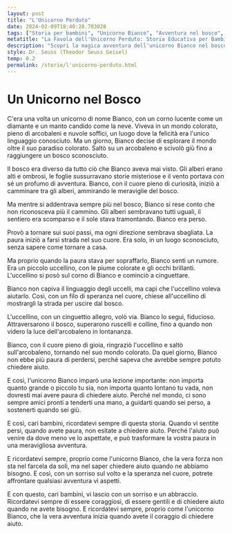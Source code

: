 ```yaml
---
layout: post
title: "L'Unicorno Perduto"
date: 2024-02-09T18:40:28.703028
tags: ["Storia per bambini", "Unicorno Bianco", "Avventura nel bosco", "Lezione di coraggio e aiuto"]
metatitle: "La Favola dell'Unicorno Perduto: Storia Educativa per Bambini | Migliori Racconti per l'Infanzia"
description: "Scopri la magica avventura dell'unicorno Bianco nel bosco sconosciuto. Un racconto per bambini che insegna l'importanza di chiedere aiuto e il valore dell'amicizia. Un viaggio tra arcobaleni e nuvole soffici, dove la paura si trasforma in una meravigliosa avventura."
style: Dr. Seuss (Theodor Seuss Geisel)
temp: 0.2
permalink: /storie/l'unicorno-perduto.html
---
```

# Un Unicorno nel Bosco

C'era una volta un unicorno di nome Bianco, con un corno lucente come un diamante e un manto candido come la neve. Viveva in un mondo colorato, pieno di arcobaleni e nuvole soffici, un luogo dove la felicità era l'unico linguaggio conosciuto. Ma un giorno, Bianco decise di esplorare il mondo oltre il suo paradiso colorato. Saltò su un arcobaleno e scivolò giù fino a raggiungere un bosco sconosciuto.

Il bosco era diverso da tutto ciò che Bianco aveva mai visto. Gli alberi erano alti e ombrosi, le foglie sussurravano storie misteriose e il vento portava con sé un profumo di avventura. Bianco, con il cuore pieno di curiosità, iniziò a camminare tra gli alberi, ammirando le meraviglie del bosco.

Ma mentre si addentrava sempre più nel bosco, Bianco si rese conto che non riconosceva più il cammino. Gli alberi sembravano tutti uguali, il sentiero era scomparso e il sole stava tramontando. Bianco era perso.

Provò a tornare sui suoi passi, ma ogni direzione sembrava sbagliata. La paura iniziò a farsi strada nel suo cuore. Era solo, in un luogo sconosciuto, senza sapere come tornare a casa.

Ma proprio quando la paura stava per sopraffarlo, Bianco sentì un rumore. Era un piccolo uccellino, con le piume colorate e gli occhi brillanti. L'uccellino si posò sul corno di Bianco e cominciò a cinguettare.

Bianco non capiva il linguaggio degli uccelli, ma capì che l'uccellino voleva aiutarlo. Così, con un filo di speranza nel cuore, chiese all'uccellino di mostrargli la strada per uscire dal bosco.

L'uccellino, con un cinguettio allegro, volò via. Bianco lo seguì, fiducioso. Attraversarono il bosco, superarono ruscelli e colline, fino a quando non videro la luce dell'arcobaleno in lontananza.

Bianco, con il cuore pieno di gioia, ringraziò l'uccellino e saltò sull'arcobaleno, tornando nel suo mondo colorato. Da quel giorno, Bianco non ebbe più paura di perdersi, perché sapeva che avrebbe sempre potuto chiedere aiuto.

E così, l'unicorno Bianco imparò una lezione importante: non importa quanto grande o piccolo tu sia, non importa quanto lontano tu vada, non dovresti mai avere paura di chiedere aiuto. Perché nel mondo, ci sono sempre amici pronti a tenderti una mano, a guidarti quando sei perso, a sostenerti quando sei giù.

E così, cari bambini, ricordatevi sempre di questa storia. Quando vi sentite persi, quando avete paura, non esitate a chiedere aiuto. Perché l'aiuto può venire da dove meno ve lo aspettate, e può trasformare la vostra paura in una meravigliosa avventura.

E ricordatevi sempre, proprio come l'unicorno Bianco, che la vera forza non sta nel farcela da soli, ma nel saper chiedere aiuto quando ne abbiamo bisogno. E così, con un sorriso sul volto e la speranza nel cuore, potrete affrontare qualsiasi avventura vi aspetti.

E con questo, cari bambini, vi lascio con un sorriso e un abbraccio. Ricordatevi sempre di essere coraggiosi, di essere gentili e di chiedere aiuto quando ne avete bisogno. E ricordatevi sempre, proprio come l'unicorno Bianco, che la vera avventura inizia quando avete il coraggio di chiedere aiuto.

        